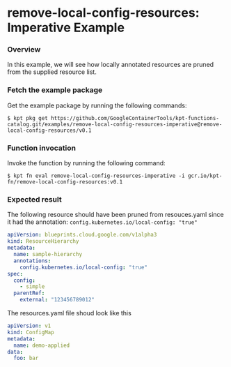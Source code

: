 # remove-local-config-resources: Imperative Example

### Overview

In this example, we will see how locally annotated resources are pruned from the
supplied resource list.

### Fetch the example package

Get the example package by running the following commands:

```shell
$ kpt pkg get https://github.com/GoogleContainerTools/kpt-functions-catalog.git/examples/remove-local-config-resources-imperative@remove-local-config-resources/v0.1
```

### Function invocation

Invoke the function by running the following command:

```shell
$ kpt fn eval remove-local-config-resources-imperative -i gcr.io/kpt-fn/remove-local-config-resources:v0.1
```

### Expected result

The following resource should have been pruned from resouces.yaml since it had the
annotation: `config.kubernetes.io/local-config: "true"`

```yaml
apiVersion: blueprints.cloud.google.com/v1alpha3
kind: ResourceHierarchy
metadata:
  name: sample-hierarchy
  annotations:
    config.kubernetes.io/local-config: "true"
spec:
  config:
    - simple
  parentRef:
    external: "123456789012"
```

The resources.yaml file shoud look like this

```yaml
apiVersion: v1
kind: ConfigMap
metadata:
  name: demo-applied
data:
  foo: bar
```
